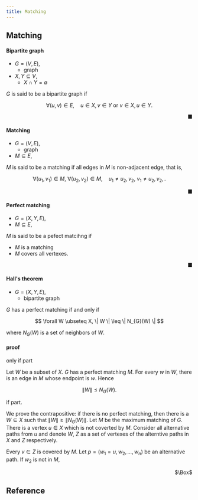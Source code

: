 ```yaml
---
title: Matching
---
```


## Matching

#### Bipartite graph
- $G = (V, E)$,
    - graph
- $X, Y \subseteq V$,
    - $X \cap Y = \emptyset$

$G$ is said to be a bipartite graph if

$$
    \forall (u, v) \in E,
    \quad
    u \in X, v \in Y
    \text{ or }
    v \in X, u \in Y
    .
$$

<div class="end-of-statement" style="text-align: right">■</div>


#### Matching
- $G = (V, E)$,
    - graph
- $M \subseteq E$,

$M$ is said to be a matching if all edges in $M$ is non-adjacent edge, that is,

$$
    \forall (u_{1}, v_{1}) \in M,
    \
    \forall (u_{2}, v_{2}) \in M,
    \quad
    u_{1} \neq u_{2}, v_{2},
    \
    v_{1} \neq u_{2}, v_{2},
    .
$$

<div class="end-of-statement" style="text-align: right">■</div>

#### Perfect matching
- $G = (X, Y, E)$,
- $M \subseteq E$,

$M$ is said to be a pefect matcihng if

- $M$ is a matching
- $M$ covers all vertexes.

<div class="end-of-statement" style="text-align: right">■</div>

#### Hall's theorem
- $G = (X, Y, E)$,
    - bipartite graph

$G$ has a perfect matching if and only if

$$
    \forall W \ubseteq X,
    \| W \|
    \leq
    \| N_{G}(W) \|
$$

where $N_{G}(W)$ is a set of neighbors of $W$.

#### proof

only if part

Let $W$ be a subset of $X$.
$G$ has a perfect matching $M$.
For every $w$ in $W$, there is an edge in $M$ whose endpoint is $w$.
Hence

$$
    \| W \|
    \le
    N_{G}(W)
    .
$$

if part.

We prove the contrapositive: if there is no perfect matching, then there is a $W \subseteq X$ such that $\|W\| \ge \|N_{G}(W)\|$.
Let $M$ be the maximum matching of $G$.
There is a vertex $u \in X$ which is not coverted by $M$.
Consider all alternative paths from $u$ and denote $W$, $Z$ as a set of vertexes of the alterntive paths in $X$ and $Z$ respectively.

Every $v \in Z$ is covered by $M$.
Let $p = (w_{1} = u, w_{2}, \ldots, w_{n})$ be an alternative path.
If $w_{2}$ is not in $M$, 

<div class="QED" style="text-align: right">$\Box$</div>

## Reference
